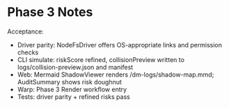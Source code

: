 # Phase 3 Notes

Acceptance:
- Driver parity: NodeFsDriver offers OS-appropriate links and permission checks
- CLI simulate: riskScore refined, collisionPreview written to logs/collision-preview.json and manifest
- Web: Mermaid ShadowViewer renders /dm-logs/shadow-map.mmd; AuditSummary shows risk doughnut
- Warp: Phase 3 Render workflow entry
- Tests: driver parity + refined risks pass
